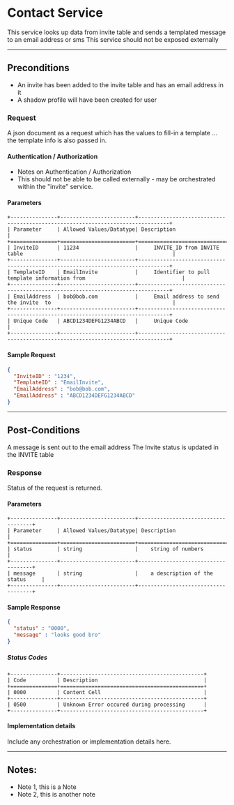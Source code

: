 # Contact Service
This service looks up data from invite table and sends a templated message to an email address or sms
This service should not be exposed externally

---
## Preconditions
 - An invite has been added to the invite table and has an email address in it
 - A shadow profile will have been created for user

### Request

A json document as a request which has the values to fill-in a template ... the template info is also passed in.

#### Authentication / Authorization
 - Notes on Authentication / Authorization
 - This should not be able to be called externally - may be orchestrated within the "invite" service.

#### Parameters

```eval_rst
+---------------+------------------------+--------------------------------------------------------------------------------+
| Parameter     | Allowed Values/Datatype| Description                                                                    |
+===============+========================+================================================================================+
| InviteID      | 11234                  |     INVITE_ID from INVITE table                                                |
+---------------+------------------------+--------------------------------------------------------------------------------+
| TemplateID    | EmailInvite            |     Identifier to pull template information from                               |
+---------------+------------------------+--------------------------------------------------------------------------------+
| EmailAddress  | bob@bob.com            |     Email address to send the invite  to                                       |
+---------------+------------------------+--------------------------------------------------------------------------------+
| Unique Code   | ABCD1234DEFG1234ABCD   |     Unique Code                                                                |
+---------------+------------------------+--------------------------------------------------------------------------------+
```

#### Sample Request

```json
{
  "InviteID" : "1234",
  "TemplateID" : "EmailInvite",
  "EmailAddress" : "bob@bob.com",
  "EmailAddress" : "ABCD1234DEFG1234ABCD" 
}
```

---
## Post-Conditions
A message is sent out to the email address
The Invite status is updated in the INVITE table

### Response

Status of the request is returned.

#### Parameters

```eval_rst
+---------------+------------------------+------------------------------------+
| Parameter     | Allowed Values/Datatype| Description                        |
+===============+========================+====================================+
| status        | string                 |    string of numbers               |
+---------------+------------------------+------------------------------------+
| message       | string                 |    a description of the status     |
+---------------+------------------------+------------------------------------+

```

#### Sample Response

```json
{
  "status" : "0000",
  "message" : "looks good bro"
}
```
##### Status Codes

```eval_rst
+---------------+----------------------------------------------+
| Code          | Description                                  |
+===============+==============================================+
| 0000          | Content Cell                                 |
+---------------+----------------------------------------------+
| 0500          | Unknown Error occured during processing      |
+---------------+----------------------------------------------+
```

#### Implementation details

Include any orchestration or implementation details here.

---
## Notes:
- Note 1, this is a Note
- Note 2, this is another note

